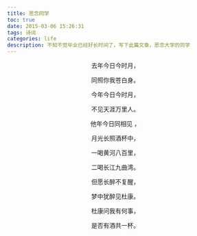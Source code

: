 ```yaml
---
title: 思念同学
toc: true
date: 2015-03-06 15:26:31
tags: 诗词
categories: life
description: 不知不觉毕业已经好长时间了，写下此篇文章，思念大学的同学
---
```

<div  align=center>
去年今日今时月，

同照你我苍白身。

今年今日今时月，

不见天涯万里人。
<br/>


他年今日同相见 ，

月光长照酒杯中，

一喝黄河八百里，

二喝长江九曲湾。
<br/>

但愿长醉不复醒，

梦中犹醉见杜康。

杜康问我有何事，

是否有酒共一杯。

</div>

